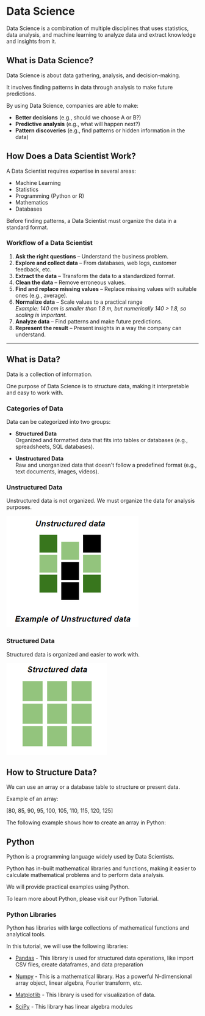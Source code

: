 # Data Science

Data Science is a combination of multiple disciplines that uses statistics, data analysis, and machine learning to analyze data and extract knowledge and insights from it.

## What is Data Science?

Data Science is about data gathering, analysis, and decision-making.

It involves finding patterns in data through analysis to make future predictions.

By using Data Science, companies are able to make:

- **Better decisions** (e.g., should we choose A or B?)
- **Predictive analysis** (e.g., what will happen next?)
- **Pattern discoveries** (e.g., find patterns or hidden information in the data)

## How Does a Data Scientist Work?

A Data Scientist requires expertise in several areas:

- Machine Learning  
- Statistics  
- Programming (Python or R)  
- Mathematics  
- Databases  

Before finding patterns, a Data Scientist must organize the data in a standard format.

### Workflow of a Data Scientist

1. **Ask the right questions** – Understand the business problem.
2. **Explore and collect data** – From databases, web logs, customer feedback, etc.
3. **Extract the data** – Transform the data to a standardized format.
4. **Clean the data** – Remove erroneous values.
5. **Find and replace missing values** – Replace missing values with suitable ones (e.g., average).
6. **Normalize data** – Scale values to a practical range  
   _Example: 140 cm is smaller than 1.8 m, but numerically 140 > 1.8, so scaling is important._
7. **Analyze data** – Find patterns and make future predictions.
8. **Represent the result** – Present insights in a way the company can understand.

----

## What is Data?

Data is a collection of information.

One purpose of Data Science is to structure data, making it interpretable and easy to work with.

### Categories of Data

Data can be categorized into two groups:

- **Structured Data**  
  Organized and formatted data that fits into tables or databases (e.g., spreadsheets, SQL databases).

- **Unstructured Data**  
  Raw and unorganized data that doesn't follow a predefined format (e.g., text documents, images, videos).

### Unstructured Data
Unstructured data is not organized. We must organize the data for analysis purposes.

![alt text](image.png)

### Structured Data
Structured data is organized and easier to work with.

![alt text](image-1.png)

## How to Structure Data?
We can use an array or a database table to structure or present data.

Example of an array:

[80, 85, 90, 95, 100, 105, 110, 115, 120, 125]

The following example shows how to create an array in Python:

## Python
Python is a programming language widely used by Data Scientists.

Python has in-built mathematical libraries and functions, making it easier to calculate mathematical problems and to perform data analysis.

We will provide practical examples using Python.

To learn more about Python, please visit our Python Tutorial.

### Python Libraries
Python has libraries with large collections of mathematical functions and analytical tools.

In this tutorial, we will use the following libraries:

- [Pandas](EDA/pandas.ipynb) - This library is used for structured data operations, like import CSV files, create dataframes, and data preparation

- [Numpy]() - This is a mathematical library. Has a powerful N-dimensional array object, linear algebra, Fourier transform, etc.

- [Matplotlib]() - This library is used for visualization of data.

- [SciPy]() - This library has linear algebra modules